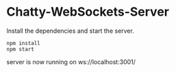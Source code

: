 # Chatty-WebSockets-Server

Install the dependencies and start the server.

```
npm install
npm start
```
server is now running on ws://localhost:3001/
